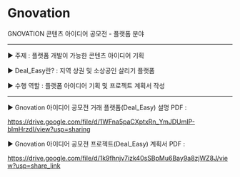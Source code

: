 # Gnovation
GNOVATION 콘텐츠 아이디어 공모전 - 플랫폼 분야

---

▶  주제 : 플랫폼 개발이 가능한 콘텐츠 아이디어 기획

▶   Deal_Easy란? : 지역 상권 및 소상공인 살리기 플랫폼

▶  수행 역할 : 플랫폼 아이디어 기획 및 프로젝트 계획서 작성

---

▶  Gnovation 아이디어 공모전 
거래 플랫폼(Deal_Easy) 설명 PDF :

https://drive.google.com/file/d/1WFna5paCXptxRn_YmJDUmIP-bImHrzdI/view?usp=sharing


▶  Gnovation 아이디어 공모전 
프로젝트(Deal_Easy) 계획서 PDF : 

https://drive.google.com/file/d/1k9fhnjv7izk40sSBpMu6Bay9a8zjWZ8J/view?usp=share_link
